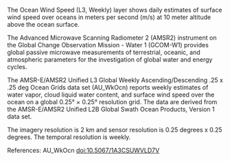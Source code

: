 The Ocean Wind Speed (L3, Weekly) layer shows daily estimates of surface wind speed over oceans in meters per second (m/s) at 10 meter altitude above the ocean surface.

The Advanced Microwave Scanning Radiometer 2 (AMSR2) instrument on the Global Change Observation Mission - Water 1 (GCOM-W1) provides global passive microwave measurements of terrestrial, oceanic, and atmospheric parameters for the investigation of global water and energy cycles.

The AMSR-E/AMSR2 Unified L3 Global Weekly Ascending/Descending .25 x .25 deg Ocean Grids data set (AU_WkOcn) reports weekly estimates of water vapor, cloud liquid water content, and surface wind speed over the ocean on a global 0.25° × 0.25° resolution grid. The data are derived from the AMSR-E/AMSR2 Unified L2B Global Swath Ocean Products, Version 1 data set.

The imagery resolution is 2 km and sensor resolution is 0.25 degrees x 0.25 degrees. The temporal resolution is weekly.

References: AU_WkOcn [doi:10.5067/1A3CSUWVLD7V](https://doi.org/10.5067/1A3CSUWVLD7V)
